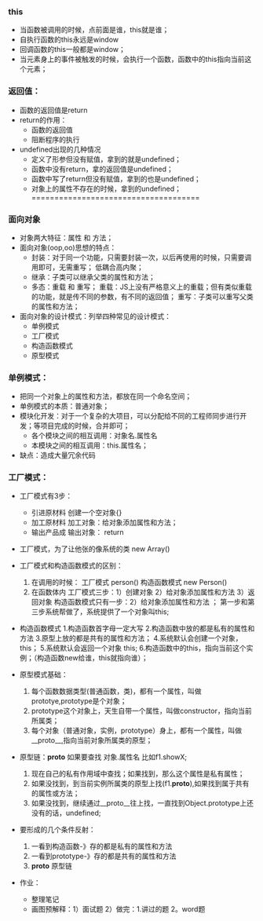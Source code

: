 ### this
- 当函数被调用的时候，点前面是谁，this就是谁；
- 自执行函数的this永远是window
- 回调函数的this一般都是window；
- 当元素身上的事件被触发的时候，会执行一个函数，函数中的this指向当前这个元素；
### 返回值：
- 函数的返回值是return
- return的作用：
    + 函数的返回值
    + 阻断程序的执行
- undefined出现的几种情况
    + 定义了形参但没有赋值，拿到的就是undefined；
    + 函数中没有return，拿的返回值是undefined；
    + 函数中写了return但没有赋值，拿到的也是undefined；
    + 对象上的属性不存在的时候，拿到的undefined；
=====================================
### 面向对象
- 对象两大特征：属性  和 方法；
- 面向对象(oop,oo)思想的特点：
    + 封装：对于同一个功能，只需要封装一次，以后再使用的时候，只需要调用即可，无需重写；
    低耦合高内聚；
    + 继承：子类可以继承父类的属性和方法；
    + 多态：重载 和 重写；
    重载：JS上没有严格意义上的重载；但有类似重载的功能，就是传不同的参数，有不同的返回值；
    重写：子类可以重写父类的属性和方法；
- 面向对象的设计模式：列举四种常见的设计模式：
    + 单例模式
    + 工厂模式
    + 构造函数模式
    + 原型模式
### 单例模式：
- 把同一个对象上的属性和方法，都放在同一个命名空间；
- 单例模式的本质：普通对象；
- 模块化开发：对于一个复杂的大项目，可以分配给不同的工程师同步进行开发；等项目完成的时候，合并即可；
    + 各个模块之间的相互调用：对象名.属性名
    + 本模块之间的相互调用：this.属性名；
- 缺点：造成大量冗余代码
### 工厂模式：
- 工厂模式有3步：
    + 引进原材料         创建一个空对象{}
    + 加工原材料         加工对象：给对象添加属性和方法；
    + 输出产品成         输出对象： return
- 工厂模式，为了让他张的像系统的类 new Array()
- 工厂模式和构造函数模式的区别：
    1. 在调用的时候：
        工厂模式 person()
        构造函数模式 new Person()
    2. 在函数体内
        工厂模式三步：1）创建对象 2）给对象添加属性和方法 3）返回对象
        构造函数模式只有一步：2）给对象添加属性和方法 ； 第一步和第三步系统帮做了，系统提供了一个对象叫this;
- 构造函数模式
    1.构造函数首字母一定大写
    2.构造函数中放的都是私有的属性和方法
    3.原型上放的都是共有的属性和方法；
    4.系统默认会创建一个对象，this；
    5.系统默认会返回一个对象 this;
    6.构造函数中的this，指向当前这个实例；（构造函数new给谁，this就指向谁）；
    
- 原型模式基础：
    1. 每个函数数据类型(普通函数，类)，都有一个属性，叫做prototye,prototype是个对象；
    2. prototype这个对象上，天生自带一个属性，叫做constructor，指向当前所属类；
    3. 每个对象（普通对象，实例，prototype）身上，都有一个属性，叫做__proto__,指向当前对象所属类的原型；
- 原型链：__proto__
    如果要查找 对象.属性名 比如f1.showX;
    1. 现在自己的私有作用域中查找；如果找到，那么这个属性是私有属性；
    2. 如果没找到，到当前实例所属类的原型上找(f1.__proto__),如果找到属于共有的属性或方法；
    3. 如果没找到，继续通过__proto__往上找，一直找到Object.prototype上还没有的话，undefined;
- 要形成的几个条件反射：
    1. 一看到构造函数-》存的都是私有的属性和方法
    2. 一看到prototype-》存的都是共有的属性和方法
    3. __proto__ 原型链
- 作业：
    + 整理笔记
    + 画图预解释：1）面试题 2）做完：1.讲过的题 2。word题
    
    
    
    
    
    